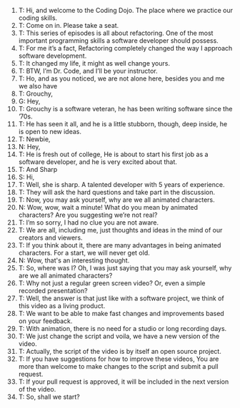 1. T:
Hi, and welcome to the Coding Dojo. The place where we practice our coding skills.
1. T:
Come on in. Please take a seat.
1. T:
This series of episodes is all about refactoring. One of the most important programming skills a software developer should possess.
1. T:
For me it’s a fact, Refactoring completely changed the way I approach software development. 
1. T:
It changed my life, it might as well change yours.
1. T:
BTW, I’m Dr. Code, and I’ll be your instructor.
1. T:
Ho, and as you noticed, we are not alone here, besides you and me we also have 
1. T:
Grouchy,
1. G:
Hey,
1. T:
Grouchy is a software veteran, he has been writing software since the ’70s.
1. T:
He has seen it all, and he is a little stubborn, though, deep inside, he is open to new ideas.
1. T:
Newbie,
1. N:
Hey,
1. T:
He is fresh out of college, He is about to start his first job as a software developer, and he is very excited about that.
1. T:
And Sharp
1. S:
Hi,
1. T:
Well, she is sharp. A talented developer with 5 years of experience.
1. T:
They will ask the hard questions and take part in the discussion.
1. T:
Now, you may ask yourself, why are we all animated characters.
1. N:
Wow, wow, wait a minute! What do you mean by animated characters? Are you suggesting we’re not real?
1. T:
I’m so sorry, I had no clue you are not aware. 
1. T:
We are all, including me, just thoughts and ideas in the mind of our creators and viewers.
1. T:
If you think about it, there are many advantages in being animated characters. For a start, we will never get old.
1. N:
Wow, that's an interesting thought.
1. T:
So, where was I? Oh, I was just saying that you may ask yourself, why are we all animated characters?
1. T:
Why not just a regular green screen video? Or, even a simple recorded presentation?
1. T:
Well, the answer is that just like with a software project, we think of this video as a living product.
1. T:
We want to be able to make fast changes and improvements based on your feedback.
1. T:
With animation, there is no need for a studio or long recording days. 
1. T:
We just change the script and voila, we have a new version of the video.
1. T:
Actually, the script of the video is by itself an open source project.
1. T:
If you have suggestions for how to improve these videos,
You are more than welcome to make changes to the script and submit a pull request.
1. T:
If your pull request is approved, it will be included in the next version of the video.
1. T:
So, shall we start?
